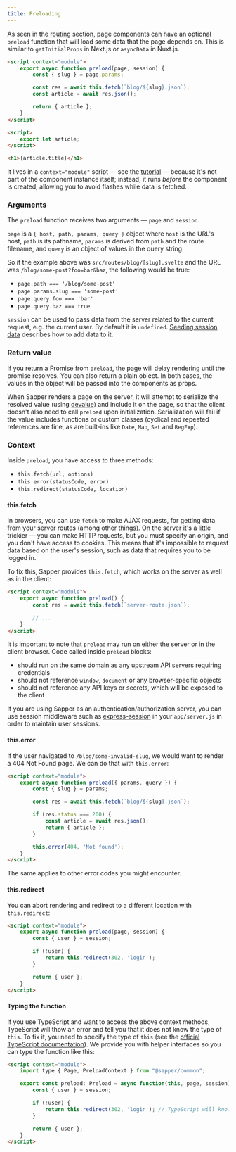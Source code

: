 ```yaml
---
title: Preloading
---
```


As seen in the [routing](docs#Routing) section, page components can have an optional `preload` function that will load some data that the page depends on. This is similar to `getInitialProps` in Next.js or `asyncData` in Nuxt.js.

```html
<script context="module">
	export async function preload(page, session) {
		const { slug } = page.params;

		const res = await this.fetch(`blog/${slug}.json`);
		const article = await res.json();

		return { article };
	}
</script>

<script>
	export let article;
</script>

<h1>{article.title}</h1>

```

It lives in a `context="module"` script — see the [tutorial](https://svelte.dev/tutorial/module-exports) — because it's not part of the component instance itself; instead, it runs *before* the component is created, allowing you to avoid flashes while data is fetched.

### Arguments

The `preload` function receives two arguments — `page` and `session`.

`page` is a `{ host, path, params, query }` object where `host` is the URL's host, `path` is its pathname, `params` is derived from `path` and the route filename, and `query` is an object of values in the query string.

So if the example above was `src/routes/blog/[slug].svelte` and the URL was `/blog/some-post?foo=bar&baz`, the following would be true:

* `page.path === '/blog/some-post'`
* `page.params.slug === 'some-post'`
* `page.query.foo === 'bar'`
* `page.query.baz === true`

`session` can be used to pass data from the server related to the current request, e.g. the current user. By default it is `undefined`. [Seeding session data](docs#Seeding_session_data) describes how to add data to it.


### Return value

If you return a Promise from `preload`, the page will delay rendering until the promise resolves. You can also return a plain object. In both cases, the values in the object will be passed into the components as props.

When Sapper renders a page on the server, it will attempt to serialize the resolved value (using [devalue](https://github.com/Rich-Harris/devalue)) and include it on the page, so that the client doesn't also need to call `preload` upon initialization. Serialization will fail if the value includes functions or custom classes (cyclical and repeated references are fine, as are built-ins like `Date`, `Map`, `Set` and `RegExp`).

### Context

Inside `preload`, you have access to three methods:

* `this.fetch(url, options)`
* `this.error(statusCode, error)`
* `this.redirect(statusCode, location)`


#### this.fetch

In browsers, you can use `fetch` to make AJAX requests, for getting data from your server routes (among other things). On the server it's a little trickier — you can make HTTP requests, but you must specify an origin, and you don't have access to cookies. This means that it's impossible to request data based on the user's session, such as data that requires you to be logged in.

To fix this, Sapper provides `this.fetch`, which works on the server as well as in the client:

```html
<script context="module">
	export async function preload() {
		const res = await this.fetch(`server-route.json`);

		// ...
	}
</script>
```

It is important to note that `preload` may run on either the server or in the client browser. Code called inside `preload` blocks:
  - should run on the same domain as any upstream API servers requiring credentials
  - should not reference `window`, `document` or any browser-specific objects
  - should not reference any API keys or secrets, which will be exposed to the client

If you are using Sapper as an authentication/authorization server, you can use session middleware such as [express-session](https://github.com/expressjs/session) in your `app/server.js` in order to maintain user sessions.


#### this.error

If the user navigated to `/blog/some-invalid-slug`, we would want to render a 404 Not Found page. We can do that with `this.error`:

```html
<script context="module">
	export async function preload({ params, query }) {
		const { slug } = params;

		const res = await this.fetch(`blog/${slug}.json`);

		if (res.status === 200) {
			const article = await res.json();
			return { article };
		}

		this.error(404, 'Not found');
	}
</script>
```

The same applies to other error codes you might encounter.


#### this.redirect

You can abort rendering and redirect to a different location with `this.redirect`:

```html
<script context="module">
	export async function preload(page, session) {
		const { user } = session;

		if (!user) {
			return this.redirect(302, 'login');
		}

		return { user };
	}
</script>
```

#### Typing the function

If you use TypeScript and want to access the above context methods, TypeScript will thow an error and tell you that it does not know the type of `this`. To fix it, you need to specify the type of `this` (see the [official TypeScript documentation](https://www.typescriptlang.org/docs/handbook/release-notes/typescript-2-0.html#specifying-the-type-of-this-for-functions)). We provide you with helper interfaces so you can type the function like this:

```html
<script context="module">
	import type { Page, PreloadContext } from "@sapper/common";

	export const preload: Preload = async function(this, page, session) {
		const { user } = session;

		if (!user) {
			return this.redirect(302, 'login'); // TypeScript will know the type of `this` now
		}

		return { user };
	}
</script>
```
